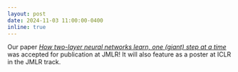 ```yaml
---
layout: post
date: 2024-11-03 11:00:00-0400
inline: true
---
```


Our paper [*How two-layer neural networks learn, one (giant) step at a time*](https://arxiv.org/abs/2305.18270) was accepted for publication at JMLR! It will also feature as a poster at ICLR in the JMLR track.

